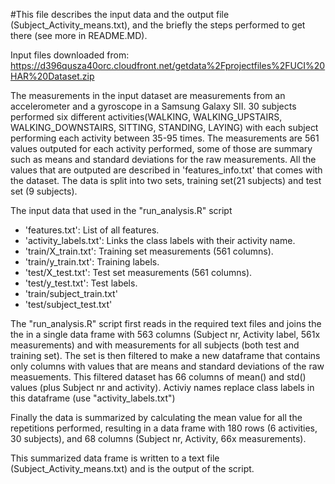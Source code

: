 #This file describes the input data and the output file (Subject_Activity_means.txt), and the briefly the steps performed to get there (see more in README.MD).

Input files downloaded from:
https://d396qusza40orc.cloudfront.net/getdata%2Fprojectfiles%2FUCI%20HAR%20Dataset.zip 

The measurements in the input dataset are measurements from an accelerometer and a gyroscope in a Samsung Galaxy SII. 
30 subjects performed six different activities(WALKING, WALKING_UPSTAIRS, WALKING_DOWNSTAIRS, SITTING, STANDING, LAYING) with each subject performing each activity between 35-95 times.
The measurements are 561 values outputed for each activity performed, some of those are summary such as means and standard deviations for the raw measurements.  All the values that are outputed are described in 'features_info.txt' that comes with the dataset.
The data is split into two sets, training set(21 subjects) and test set (9 subjects).

The input data that used in the "run_analysis.R" script 

- 'features.txt': List of all features.
- 'activity_labels.txt': Links the class labels with their activity name.
- 'train/X_train.txt': Training set measurements (561 columns).
- 'train/y_train.txt': Training labels.
- 'test/X_test.txt': Test set measurements (561 columns).
- 'test/y_test.txt': Test labels.
- 'train/subject_train.txt'
- 'test/subject_test.txt'

The "run_analysis.R" script first reads in the required text files and joins the the in a single data frame with 563 columns (Subject nr, Activity label, 561x measurements) and with measurements for all subjects (both test and training set).
The set is then filtered to make a new dataframe that contains only columns with values that are means and standard deviations of the raw measuements. This filtered dataset has 66 columns of mean() and std() values (plus Subject nr and activity). Activiy names replace class labels in this dataframe (use "activity_labels.txt")

Finally the data is summarized by calculating the mean value for all the repetitions performed, resulting in a data frame with 180 rows (6 activities, 30 subjects), and 68 columns (Subject nr, Activity, 66x measurements).

This summarized data frame is written to a text file (Subject_Activity_means.txt) and is the output of the script.

